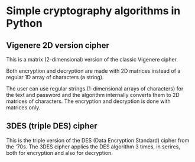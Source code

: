 # Simple cryptography algorithms in Python

## Vigenere 2D version cipher
This is a matrix (2-dimensional) version of the classic Vigenere cipher.

Both encryption and decryption are made with 2D matrices instead of a regular 1D array of characters (a string).

The user can use regular strings (1-dimensional arrays of characters) for the text and password and the algorithm internally
converts them to 2D matrices of characters. The encryption and decryption is done with matrices only.

## 3DES (triple DES) cipher
This is the triple version of the DES (Data Encryption Standard) cipher from the '70s. The 3DES cipher applies the DES algorithm 3 times, in serires, both for encryption and also for decryption.

